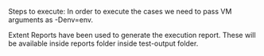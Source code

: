 Steps to execute:
In order to execute the cases we need to pass VM arguments as -Denv=env.

Extent Reports have been used to generate the execution report. These will be available inside reports folder inside test-output folder.
